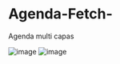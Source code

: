 # Agenda-Fetch-
Agenda multi capas 

![image](https://user-images.githubusercontent.com/86633467/196233444-c947da64-025d-490a-ad79-03e8a71e2ddb.png)
![image](https://user-images.githubusercontent.com/86633467/196233581-44181864-5dd9-4956-b37a-d7fc25c18290.png)
